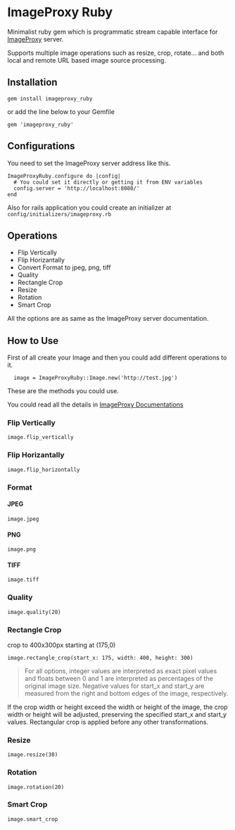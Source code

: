 # ImageProxy Ruby
Minimalist ruby gem which is programmatic stream capable interface for [ImageProxy](https://github.com/willnorris/imageproxy) server.

Supports multiple image operations such as resize, crop, rotate... and both local and remote URL based image source processing.

## Installation

`gem install imageproxy_ruby`

or add the line below to your Gemfile

`gem 'imageproxy_ruby'`

## Configurations

You need to set the ImageProxy server address like this.
```
ImageProxyRuby.configure do |config|
  # You could set it directly or getting it from ENV variables
  config.server = 'http://localhost:8080/'
end
```

Also for rails application you could create an initializer at `config/initializers/imageproxy.rb`

## Operations

- Flip Vertically
- Flip Horizantally
- Convert Format to jpeg, png, tiff
- Quality
- Rectangle Crop
- Resize
- Rotation
- Smart Crop

All the options are as same as the ImageProxy server documentation.

## How to Use
First of all create your Image and then you could add different operations to it.

```
  image = ImageProxyRuby::Image.new('http://test.jpg')
```

These are the methods you could use.

You could read all the details in [ImageProxy Documentations](https://pkg.go.dev/willnorris.com/go/imageproxy#ParseOptions)

### Flip Vertically
```
image.flip_vertically
```

### Flip Horizantally
```
image.flip_horizontally
```

### Format

#### JPEG
```
image.jpeg
```

#### PNG
```
image.png
```

#### TIFF
```
image.tiff
```

### Quality
```
image.quality(20)
```

### Rectangle Crop
crop to 400x300px starting at (175,0)

```
image.rectangle_crop(start_x: 175, width: 400, height: 300)
```

> For all options, integer values are interpreted as exact pixel values and floats between 0 and 1 are interpreted as percentages of the original image size. Negative values for start_x and start_y are measured from the right and bottom edges of the image, respectively.

If the crop width or height exceed the width or height of the image, the crop width or height will be adjusted, preserving the specified start_x and start_y values. Rectangular crop is applied before any other transformations.

### Resize
```
image.resize(30)
```

### Rotation
```
image.rotation(20)
```

### Smart Crop
```
image.smart_crop
```




